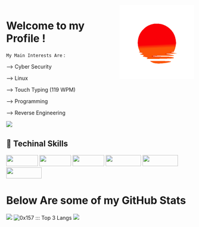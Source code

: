 <img height="200" width="200" align="right" src="https://github.com/0x157/0x157/blob/main/52O8.gif" > 

# Welcome to my Profile !   


`My Main Interests Are` :

--> Cyber Security

--> Linux 

--> Touch Typing (119 WPM)

--> Programming 

--> Reverse Engineering 

<p align="left"> <img src="https://komarev.com/ghpvc/?username=0x157-dev&label=Profile%20views&color=ff6699&style=flat" /> </p>

## 🧬 Techinal Skills

<img width="85" height="30" src="https://img.shields.io/badge/-Linux-E6FF99?logo=Linux&logoColor=000000">            <img width="85" height="30" src="https://img.shields.io/badge/-Python-D9ADFF?logo=Python&logoColor=0A0908">   <img width="85" height="30" src="https://img.shields.io/badge/-Docker-99ffff?logo=Docker&logoColor=000000">   <img width="95" height="30" src="https://img.shields.io/badge/-VS%20Code-007ACC?logo=visualstudiocode&logoColor=0d0d0d">   <img width="95" height="30" src="https://img.shields.io/badge/-BASH-4EAA25?logo=gnubash&logoColor=0d0d0d">    <img width="95" height="30" src="https://img.shields.io/badge/-Windows-bd2341?logo=Windows&logoColor=0d0d0d">

<h1 align="left">
Below Are some of my GitHub Stats
</h1>

<img src="https://github-readme-streak-stats.herokuapp.com?user=0x157&theme=dracula"> <img height="156px" src="https://readme-status-bay.vercel.app/api/top-langs/?username=0x157&hide_border=true&title_color=43c7e8&langs_count=3&custom_title=Top+Languages&theme=dracula&exclude_repo=machine&layout=compact&card_width=205" alt="0x157 ::: Top 3 Langs" /> </a>
<img src = https://github.com/0x157/0x157/blob/output/contrib-snek-yami.svg >
